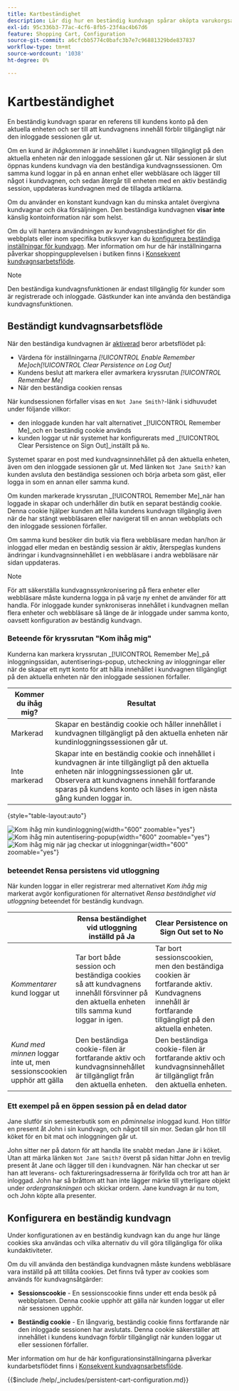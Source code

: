 ```yaml
---
title: Kartbeständighet
description: Lär dig hur en beständig kundvagn spårar oköpta varukorgsartiklar och sparar informationen för kundens nästa besök.
exl-id: 95c336b3-77ac-4cf6-8fb5-23f4ac4b67d6
feature: Shopping Cart, Configuration
source-git-commit: a6cfcbb5774c0bafc3b7e7c96881329bde837837
workflow-type: tm+mt
source-wordcount: '1038'
ht-degree: 0%

---
```


# Kartbeständighet

En beständig kundvagn sparar en referens till kundens konto på den aktuella enheten och ser till att kundvagnens innehåll förblir tillgängligt när den inloggade sessionen går ut.

Om en kund är _ihågkommen_ är innehållet i kundvagnen tillgängligt på den aktuella enheten när den inloggade sessionen går ut. När sessionen är slut öppnas kundens kundvagn via den beständiga kundvagnssessionen. Om samma kund loggar in på en annan enhet eller webbläsare och lägger till något i kundvagnen, och sedan återgår till enheten med en aktiv beständig session, uppdateras kundvagnen med de tillagda artiklarna.

Om du använder en konstant kundvagn kan du minska antalet övergivna kundvagnar och öka försäljningen. Den beständiga kundvagnen **visar inte** känslig kontoinformation när som helst.

Om du vill hantera användningen av kundvagnsbeständighet för din webbplats eller inom specifika butiksvyer kan du [konfigurera beständiga inställningar för kundvagn](#configure-a-persistent-cart). Mer information om hur de här inställningarna påverkar shoppingupplevelsen i butiken finns i [Konsekvent kundvagnsarbetsflöde](#persistent-cart-workflow).

>[!NOTE]
>
>Den beständiga kundvagnsfunktionen är endast tillgänglig för kunder som är registrerade och inloggade. Gästkunder kan inte använda den beständiga kundvagnsfunktionen.

## Beständigt kundvagnsarbetsflöde

När den beständiga kundvagnen är [aktiverad](#configure-a-persistent-cart) beror arbetsflödet på:

- Värdena för inställningarna _[!UICONTROL Enable Remember Me]_och_[!UICONTROL Clear Persistence on Log Out]_
- Kundens beslut att markera eller avmarkera kryssrutan _[!UICONTROL Remember Me]_
- När den beständiga cookien rensas

När kundsessionen förfaller visas en `Not Jane Smith?`-länk i sidhuvudet under följande villkor:
- den inloggade kunden har valt alternativet _[!UICONTROL Remember Me]_och en beständig cookie används
- kunden loggar ut när systemet har konfigurerats med _[!UICONTROL Clear Persistence on Sign Out]_inställt på `No`.

Systemet sparar en post med kundvagnsinnehållet på den aktuella enheten, även om den inloggade sessionen går ut. Med länken `Not Jane Smith?` kan kunden avsluta den beständiga sessionen och börja arbeta som gäst, eller logga in som en annan eller samma kund.

Om kunden markerade kryssrutan _[!UICONTROL Remember Me]_när han loggade in skapar och underhåller din butik en separat beständig cookie. Denna cookie hjälper kunden att hålla kundens kundvagn tillgänglig även när de har stängt webbläsaren eller navigerat till en annan webbplats och den inloggade sessionen förfaller.

Om samma kund besöker din butik via flera webbläsare medan han/hon är inloggad eller medan en beständig session är aktiv, återspeglas kundens ändringar i kundvagnsinnehållet i en webbläsare i andra webbläsare när sidan uppdateras.

>[!NOTE]
>
>För att säkerställa kundvagnssynkronisering på flera enheter eller webbläsare måste kunderna logga in på varje ny enhet de använder för att handla. För inloggade kunder synkroniseras innehållet i kundvagnen mellan flera enheter och webbläsare så länge de är inloggade under samma konto, oavsett konfiguration av beständig kundvagn.

### Beteende för kryssrutan &quot;Kom ihåg mig&quot;

Kunderna kan markera kryssrutan _[!UICONTROL Remember Me]_på inloggningssidan, autentiserings-popup, utcheckning av inloggningar eller när de skapar ett nytt konto för att hålla innehållet i kundvagnen tillgängligt på den aktuella enheten när den inloggade sessionen förfaller.

| Kommer du ihåg mig? | Resultat |
| ------------ |  ------ |
| Markerad | Skapar en beständig cookie och håller innehållet i kundvagnen tillgängligt på den aktuella enheten när kundinloggningssessionen går ut. |
| Inte markerad | Skapar inte en beständig cookie och innehållet i kundvagnen är inte tillgängligt på den aktuella enheten när inloggningssessionen går ut. Observera att kundvagnens innehåll fortfarande sparas på kundens konto och läses in igen nästa gång kunden loggar in. |

{style="table-layout:auto"}

![Kom ihåg min kundinloggning](./assets/remember-me-customer-login.png){width="600" zoomable="yes"}
![Kom ihåg min autentisering-popup](./assets/remember-me-authentication-pop-up.png){width="600" zoomable="yes"}
![Kom ihåg mig när jag checkar ut inloggningar](./assets/remember-me-checkout-sign-ins.png){width="600" zoomable="yes"}

### beteendet Rensa persistens vid utloggning

När kunden loggar in eller registrerar med alternativet _Kom ihåg mig_ markerat avgör konfigurationen för alternativet _Rensa beständighet vid utloggning_ beteendet för beständig kundvagn.

|  | Rensa beständighet vid utloggning inställd på Ja | Clear Persistence on Sign Out set to No |
| ------ | ------ | ------ |
| _Kommentarer_ kund loggar ut | Tar bort både session och beständiga cookies så att kundvagnens innehåll försvinner på den aktuella enheten tills samma kund loggar in igen. | Tar bort sessionscookien, men den beständiga cookien är fortfarande aktiv. Kundvagnens innehåll är fortfarande tillgängligt på den aktuella enheten. |
| _Kund med minnen_ loggar inte ut, men sessionscookien upphör att gälla | Den beständiga cookie-filen är fortfarande aktiv och kundvagnsinnehållet är tillgängligt från den aktuella enheten. | Den beständiga cookie-filen är fortfarande aktiv och kundvagnsinnehållet är tillgängligt från den aktuella enheten. |

### Ett exempel på en öppen session på en delad dator

Jane slutför sin semesterbutik som en _påminnelse_ inloggad kund. Hon tillför en present åt John i sin kundvagn, och något till sin mor. Sedan går hon till köket för en bit mat och inloggningen går ut.

John sitter ner på datorn för att handla lite snabbt medan Jane är i köket. Utan att märka länken `Not Jane Smith?` överst på sidan hittar John en trevlig present åt Jane och lägger till den i kundvagnen. När han checkar ut ser han att leverans- och faktureringsadresserna är förifyllda och tror att han är inloggad. John har så bråttom att han inte lägger märke till ytterligare objekt under _ordergranskningen_ och skickar ordern. Jane kundvagn är nu tom, och John köpte alla presenter.

## Konfigurera en beständig kundvagn

Under konfigurationen av en beständig kundvagn kan du ange hur länge cookies ska användas och vilka alternativ du vill göra tillgängliga för olika kundaktiviteter.

Om du vill använda den beständiga kundvagnen måste kundens webbläsare vara inställd på att tillåta cookies. Det finns två typer av cookies som används för kundvagnsåtgärder:

- **Sessionscookie** - En sessionscookie finns under ett enda besök på webbplatsen. Denna cookie upphör att gälla när kunden loggar ut eller när sessionen upphör.

- **Beständig cookie** - En långvarig, beständig cookie finns fortfarande när den inloggade sessionen har avslutats. Denna cookie säkerställer att innehållet i kundens kundvagn förblir tillgängligt när kunden loggar ut eller sessionen förfaller.

Mer information om hur de här konfigurationsinställningarna påverkar kundarbetsflödet finns i [Konsekvent kundvagnsarbetsflöde](#persistent-cart-workflow).

{{$include /help/_includes/persistent-cart-configuration.md}}
